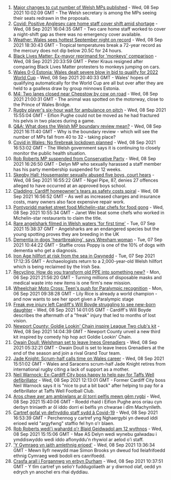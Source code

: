 1. [Major changes to cut number of Welsh MPs published](https://www.bbc.co.uk/news/uk-wales-politics-58476636?at_medium=RSS&at_campaign=KARANGA) - Wed, 08 Sep 2021 10:02:09 GMT - The Welsh secretary is among the MPs seeing their seats redrawn in the proposals.
2. [Covid: Positive Anglesey care home staff cover shift amid shortage](https://www.bbc.co.uk/news/uk-wales-58487173?at_medium=RSS&at_campaign=KARANGA) - Wed, 08 Sep 2021 16:04:35 GMT - Two care home staff worked to cover a night-shift gap as there was no emergency cover available.
3. [Weather: Wales sees hottest September night on record](https://www.bbc.co.uk/news/uk-wales-58494512?at_medium=RSS&at_campaign=KARANGA) - Wed, 08 Sep 2021 18:30:43 GMT - Tropical temperatures break a 72-year record as the mercury does not dip below 20.5C for 24 hours.
4. [Black Lives Matter: Ex-mayor reprimand for 'monkeys' comparison](https://www.bbc.co.uk/news/uk-wales-58495377?at_medium=RSS&at_campaign=KARANGA) - Wed, 08 Sep 2021 20:33:59 GMT - Peter Kraus resigned after comparing Black Lives Matter protesters to monkeys jumping on cars.
5. [Wales 0-0 Estonia: Wales dealt severe blow in bid to qualify for 2022 World Cup](https://www.bbc.co.uk/sport/football/58404781?at_medium=RSS&at_campaign=KARANGA) - Wed, 08 Sep 2021 20:40:33 GMT - Wales' hopes of qualifying automatically for the World Cup are all but over after they are held to a goalless draw by group minnows Estonia.
6. [M4: Two lanes closed near Chepstow by cow on road](https://www.bbc.co.uk/news/uk-wales-58494674?at_medium=RSS&at_campaign=KARANGA) - Wed, 08 Sep 2021 21:00:31 GMT - The animal was spotted on the motorway, close to the Prince of Wales Bridge.
7. [Rugby player's six-hour wait for ambulance on pitch](https://www.bbc.co.uk/news/uk-wales-58487869?at_medium=RSS&at_campaign=KARANGA) - Wed, 08 Sep 2021 15:55:04 GMT - Eifion Pughe could not be moved as he had fractured his pelvis in two places during a game.
8. [Q&A: What does the Welsh MP boundary review mean?](https://www.bbc.co.uk/news/uk-wales-politics-58487323?at_medium=RSS&at_campaign=KARANGA) - Wed, 08 Sep 2021 16:11:40 GMT - Why is the boundary review - which will see the number of MPs fall from 40 to 32 - taking place?
9. [Covid in Wales: No firebreak lockdown planned](https://www.bbc.co.uk/news/uk-wales-58485192?at_medium=RSS&at_campaign=KARANGA) - Wed, 08 Sep 2021 16:53:02 GMT - The Welsh government says it is continuing to closely monitor the public health situation.
10. [Rob Roberts MP suspended from Conservative Party](https://www.bbc.co.uk/news/uk-wales-politics-58476637?at_medium=RSS&at_campaign=KARANGA) - Wed, 08 Sep 2021 16:26:50 GMT - Delyn MP who sexually harassed a staff member has his party membership suspended for 12 weeks.
11. [Skegby Hall: Housemaster sexually abused five boys, court hears](https://www.bbc.co.uk/news/uk-england-nottinghamshire-58492098?at_medium=RSS&at_campaign=KARANGA) - Wed, 08 Sep 2021 16:55:22 GMT - Nigel Pipe, 87, denies 27 offences alleged to have occurred at an approved boys school.
12. [Cladding: Cardiff homeowner's tears as safety costs spiral](https://www.bbc.co.uk/news/uk-wales-58477966?at_medium=RSS&at_campaign=KARANGA) - Wed, 08 Sep 2021 16:56:52 GMT - As well as increased charges and insurance costs, many owners also face expensive repair work.
13. [Pontypridd market street food Michelin-star chefs for food gong](https://www.bbc.co.uk/news/uk-wales-58487867?at_medium=RSS&at_campaign=KARANGA) - Wed, 08 Sep 2021 10:55:34 GMT - Janet Wei beat some chefs who worked in Michelin-star restaurants to claim the title.
14. [Rare angelshark filmed in Welsh waters 'for first time'](https://www.bbc.co.uk/news/uk-wales-58479544?at_medium=RSS&at_campaign=KARANGA) - Tue, 07 Sep 2021 15:38:37 GMT - Angelsharks are an endangered species but the young spotting proves they are breeding in the UK
15. [Dementia in dogs 'heartbreaking', says Wrexham woman](https://www.bbc.co.uk/news/uk-wales-58470012?at_medium=RSS&at_campaign=KARANGA) - Tue, 07 Sep 2021 10:44:22 GMT - Staffie cross Poppy is one of the 10% of dogs with dementia who get a diagnosis.
16. [Iron Age hillfort at risk from the sea in Gwynedd](https://www.bbc.co.uk/news/uk-wales-58479598?at_medium=RSS&at_campaign=KARANGA) - Tue, 07 Sep 2021 17:12:35 GMT - Archaeologists return to a 2,000-year-old Welsh hillfort which is being reclaimed by the Irish Sea.
17. [Recycling: How do you transform old PPE into something new?](https://www.bbc.co.uk/news/uk-wales-58453247?at_medium=RSS&at_campaign=KARANGA) - Mon, 06 Sep 2021 21:56:20 GMT - Turning millions of disposable masks and medical waste into new items is one firm's new mission.
18. [Wheelchair Moto Cross: Teen's push for Paralympic recognition](https://www.bbc.co.uk/news/uk-wales-58460956?at_medium=RSS&at_campaign=KARANGA) - Mon, 06 Sep 2021 09:38:28 GMT - Lily Rice is already a world champion - and now wants to see her sport given a Paralympic stage
19. [Freak eye injury left Cardiff's Will Boyde struggling to see new-born daughter](https://www.bbc.co.uk/sport/rugby-union/58486870?at_medium=RSS&at_campaign=KARANGA) - Wed, 08 Sep 2021 14:01:05 GMT - Cardiff's Will Boyde describes the aftermath of a "freak" injury that led to months of lost vision.
20. [Newport County: Goldie Lookin' Chain inspire League Two club's kit](https://www.bbc.co.uk/sport/football/58490305?at_medium=RSS&at_campaign=KARANGA) - Wed, 08 Sep 2021 14:04:39 GMT - Newport County unveil a new third kit inspired by comedy hip hop act Goldie Lookin' Chain.
21. [Owain Doull: Welshman set to leave Ineos Grenadiers](https://www.bbc.co.uk/sport/cycling/58484773?at_medium=RSS&at_campaign=KARANGA) - Wed, 08 Sep 2021 05:32:21 GMT - Owain Doull is set to leave Ineos Grenadiers at the end of the season and join a rival Grand Tour team.
22. [Jade Knight: Scrum-half calls time on Wales career](https://www.bbc.co.uk/sport/rugby-union/58491059?at_medium=RSS&at_campaign=KARANGA) - Wed, 08 Sep 2021 15:51:02 GMT - Wales and Saracens scrum-half Jade Knight retires from international rugby citing a lack of support as a mother.
23. [Neil Warnock: Ex-Cardiff City boss happy to help pay for Taffs Well defibrillator](https://www.bbc.co.uk/sport/football/58490298?at_medium=RSS&at_campaign=KARANGA) - Wed, 08 Sep 2021 12:13:01 GMT - Former Cardiff City boss Neil Warnock says it is "nice to put a bit back" after helping to pay for a defibrillator at Taffs Well Football Club.
24. [Aros chwe awr am ambiwlans ar ôl torri pelfis mewn gêm rygbi](https://www.bbc.co.uk/newyddion/58463502?at_medium=RSS&at_campaign=KARANGA) - Wed, 08 Sep 2021 15:40:06 GMT - Roedd rhaid i Eifion Pughe aros oriau cyn derbyn triniaeth ar ôl iddo dorri ei belfis yn chwarae i dîm Machynlleth.
25. [Cartref gofal yn defnyddio staff sydd â Covid-19](https://www.bbc.co.uk/newyddion/58463503?at_medium=RSS&at_campaign=KARANGA) - Wed, 08 Sep 2021 16:53:39 GMT - Perchennog y cartref yng Nghaergybi yn dweud iddi erioed weld "argyfwng" staffio fel hyn o'r blaen.
26. [Rob Roberts wedi'i wahardd o'r Blaid Geidwadol am 12 wythnos](https://www.bbc.co.uk/newyddion/58488762?at_medium=RSS&at_campaign=KARANGA) - Wed, 08 Sep 2021 15:15:06 GMT - Mae AS Delyn wedi wynebu galwadau i ymddiswyddo wedi iddo aflonyddu'n rhywiol ar aelod o'i staff.
27. ['Y Gymraeg yn iaith amlethnig erioed'](https://www.bbc.co.uk/newyddion/58467129?at_medium=RSS&at_campaign=KARANGA) - Wed, 08 Sep 2021 13:36:34 GMT - Mewn llyfr newydd mae Simon Brooks yn dweud fod lleiafrifoedd ethnig Cymraeg wedi bodoli ers canrifoedd.
28. [Crasfa arall i Forgannwg yn erbyn Durham](https://www.bbc.co.uk/newyddion/58488756?at_medium=RSS&at_campaign=KARANGA) - Wed, 08 Sep 2021 10:37:51 GMT - Y tîm cartref yn selio'r fuddugoliaeth ar y diwrnod olaf, oedd yn edrych yn anochel ers rhai dyddiau.
